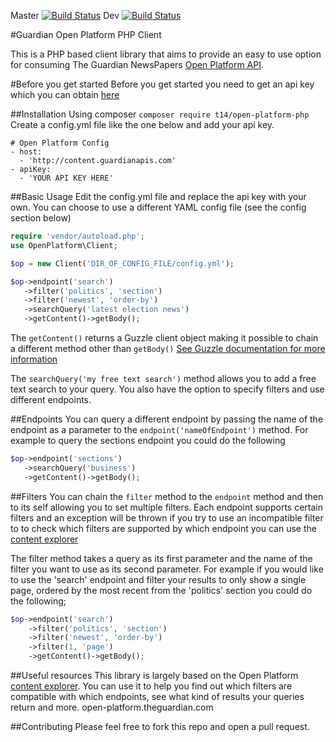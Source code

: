 Master [![Build Status](https://travis-ci.org/t14/OpenPlatformPHP.svg?branch=master)](https://travis-ci.org/t14/OpenPlatformPHP.svg?branch=master)
Dev [![Build Status](https://travis-ci.org/t14/OpenPlatformPHP.svg?branch=dev)](https://travis-ci.org/t14/OpenPlatformPHP.svg?branch=dev)

#Guardian Open Platform PHP Client

This is a PHP based client library that aims to provide an easy to use option for consuming
The Guardian NewsPapers [Open Platform API](http://open-platform.theguardian.com/).

#Before you get started
Before you get started you need to get an api key which you can obtain [here](http://open-platform.theguardian.com/access/)

##Installation
Using composer ``composer require t14/open-platform-php``
Create a config.yml file like the one below and add your api key.
```
# Open Platform Config
- host:
  - 'http://content.guardianapis.com'
- apiKey:
  - 'YOUR API KEY HERE'
```

##Basic Usage
Edit the config.yml file and replace the api key with your own.
You can choose to use a different YAML config file (see the config section below)

```php
require 'vendor/autoload.php';
use OpenPlatform\Client;

$op = new Client('DIR_OF_CONFIG_FILE/config.yml');

$op->endpoint('search')
   ->filter('politics', 'section')
   ->filter('newest', 'order-by')
   ->searchQuery('latest election news')
   ->getContent()->getBody();

```
The `getContent()` returns a Guzzle client object making it possible to chain a different method other than `getBody()`
[See Guzzle documentation for more information](http://docs.guzzlephp.org/en/latest/request-options.html)

The `searchQuery('my free text search')` method allows you to add a free text search to your query. You also have the option to specify
filters and use different endpoints.

##Endpoints
You can query a different endpoint by passing the name of the endpoint as a parameter to the `endpoint('nameOfEndpoint')` method.
For example to query the sections endpoint you could do the following

```php
$op->endpoint('sections')
   ->searchQuery('business')
   ->getContent()->getBody();
```

##Filters
You can chain the `filter` method to the `endpoint` method and then to its self allowing you to set multiple filters.
Each endpoint supports certain filters and an exception will be thrown if you try to use an incompatible filter to
to check which filters are supported by which endpoint you can use the [content explorer](open-platform.theguardian.com)

The filter method takes a query as its first parameter and the name of the filter you want to use as its second parameter.
For example if you would like to use the 'search' endpoint and filter your results to only show a single page,
ordered by the most recent from the 'politics' section you could do the following;

```php
$op->endpoint('search')
    ->filter('politics', 'section')
    ->filter('newest', 'order-by')
    ->filter(1, 'page')
    ->getContent()->getBody();
```

##Useful resources
This library is largely based on the Open Platform [content explorer](open-platform.theguardian.com). You can use it
to help you find out which filters are compatible with which endpoints, see what kind of results your queries return and
more.
open-platform.theguardian.com

##Contributing
Please feel free to fork this repo and open a pull request.